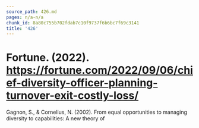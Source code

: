 ```yaml
---
source_path: 426.md
pages: n/a-n/a
chunk_id: 8a80c755b702fdab7c10f9737f6b6bc7f69c3141
title: '426'
---
```

# Fortune. (2022). https://fortune.com/2022/09/06/chief-diversity-officer-planning-turnover-exit-costly-loss/

Gagnon, S., & Cornelius, N. (2002). From equal opportunities to managing diversity to capabilities: A new theory of
